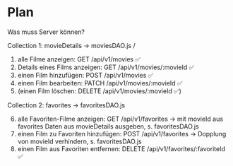 # Plan

Was muss Server können?

Collection 1: movieDetails -> moviesDAO.js /

1. alle Filme anzeigen: GET /api/v1/movies ✅
2. Details eines Films anzeigen: GET /api/v1/movies/:movieId ✅
3. einen Film hinzufügen: POST /api/v1/movies ✅
4. einen Film bearbeiten: PATCH /api/v1/movies/:movieId ✅
5. (einen Film löschen: DELETE /api/v1/movies/:movieId ✅)

Collection 2: favorites -> favoritesDAO.js

6. alle Favoriten-Filme anzeigen: GET /api/v1/favorites
   -> mit movieId aus favorites Daten aus movieDetails ausgeben, s. favoritesDAO.js
7. einen Film zu Favoriten hinzufügen: POST /api/v1/favorites
   -> Dopplung von movieId verhindern, s. favoritesDAO.js
8. einen Film aus Favoriten entfernen: DELETE /api/v1/favorites/:favoriteId ✅
